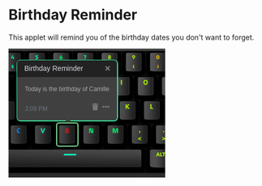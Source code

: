 # Birthday Reminder

This applet will remind you of the birthday dates you don't want to forget.

![Birthday Reminder on a Das Keybaord Q](assets/image.png "Birthday Reminder config and result")